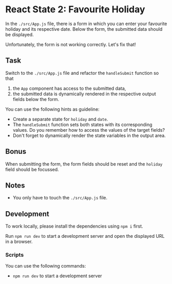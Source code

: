 # React State 2: Favourite Holiday

In the `./src/App.js` file, there is a form in which you can enter your favourite holiday and its respective date. Below the form, the submitted data should be displayed.

Unfortunately, the form is not working correctly. Let's fix that!

## Task

Switch to the `./src/App.js` file and refactor the `handleSubmit` function so that

1. the `App` component has access to the submitted data,
2. the submitted data is dynamically rendered in the respective output fields below the form.

You can use the following hints as guideline:

- Create a separate state for `holiday` and `date`.
- The `handleSubmit` function sets both states with its corresponding values. Do you remember how to access the values of the target fields?
- Don't forget to dynamically render the state variables in the output area.

## Bonus

When submitting the form, the form fields should be reset and the `holiday` field should be focussed.

## Notes

- You only have to touch the `./src/App.js` file.

## Development

To work locally, please install the dependencies using `npm i` first.

Run `npm run dev` to start a development server and open the displayed URL in a browser.

### Scripts

You can use the following commands:

- `npm run dev` to start a development server

